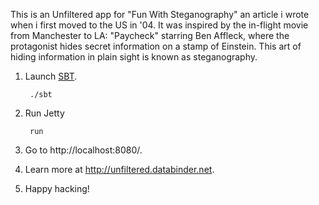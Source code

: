 This is an Unfiltered app for "Fun With Steganography" an article i wrote when i first moved to the US in '04.
It was inspired by the in-flight movie from Manchester to LA: "Paycheck" starring Ben Affleck, where the protagonist hides secret information on a stamp of Einstein.
This art of hiding information in plain sight is known as steganography.

1. Launch [SBT](http://code.google.com/p/simple-build-tool).

        ./sbt

2. Run Jetty

        run

3. Go to http://localhost:8080/.

4. Learn more at http://unfiltered.databinder.net.

5. Happy hacking!
